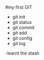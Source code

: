 #my first GIT
- git init
- git status
- git commit
- git add
- git config
- git log

-learnt the stash
